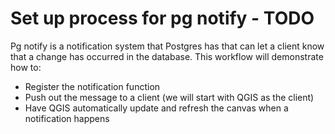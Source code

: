 # Set up process for pg notify - TODO

Pg notify is a notification system that Postgres has that can let a client know that a change has occurred in the database. This workflow will demonstrate how to: 

* Register the notification function
* Push out the message to a client (we will start with QGIS as the client)
* Have QGIS automatically update and refresh the canvas when a notification happens
